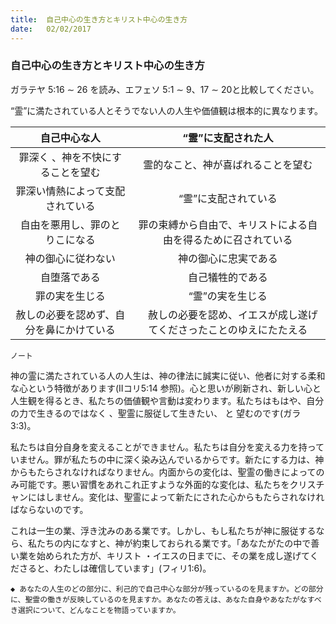 ```yaml
---
title:  自己中心の生き方とキリスト中心の生き方
date:   02/02/2017
---
```


### 自己中心の生き方とキリスト中心の生き方

 ガラテヤ 5:16 ∼ 26 を読み、エフェソ 5:1 ∼ 9、17 ∼ 20と比較してください。

 “霊”に満たされている人とそうでない人の人生や価値観は根本的に異なります。

| 自己中心な人	| “霊”に支配された人 |
|:-:|:-:|
| 罪深く 、神を不快にすることを望む | 霊的なこと、神が喜ばれることを望む |
| 罪深い情熱によって支配されている | “霊”に支配されている |
| 自由を悪用し、罪のとりこになる | 罪の束縛から自由で、キリストによる自由を得るために召されている |
| 神の御心に従わない | 神の御心に忠実である |
| 自堕落である | 自己犠牲的である |
| 罪の実を生じる | “霊”の実を生じる |
| 赦しの必要を認めず、自分を鼻にかけている |　赦しの必要を認め、イエスが成し遂げてくださったことのゆえにたたえる |

`ノート`

 神の霊に満たされている人の人生は、神の律法に誠実に従い、他者に対する柔和な心という特徴があります(IIコリ5:14 参照)。心と思いが刷新され、新しい心と人生観を得るとき、私たちの価値観や言動は変わります。私たちはもはや、自分の力で生きるのではなく 、聖霊に服従して生きたい、 と 望むのです(ガラ 3:3)。

 私たちは自分自身を変えることができません。私たちは自分を変える力を持っていません。罪が私たちの中に深く染み込んでいるからです。新たにする力は、神からもたらされなければなりません。内面からの変化は、聖霊の働きによってのみ可能です。悪い習慣をあれこれ正すような外面的な変化は、私たちをクリスチャンにはしません。変化は、聖霊によって新たにされた心からもたらされなければならないのです。

 これは一生の業、浮き沈みのある業です。しかし、もし私たちが神に服従するなら、私たちの内になすと、神が約束しておられる業です。「あなたがたの中で善い業を始められた方が、キリスト ・イエスの日までに、その業を成し遂げてくださると、わたしは確信しています」(フィリ1:6)。

`◆ あなたの人生のどの部分に、利己的で自己中心な部分が残っているのを見ますか。どの部分に、聖霊の働きが反映しているのを見ますか。あなたの答えは、あなた自身やあなたがなすべき選択について、どんなことを物語っていますか。`
